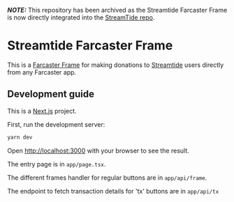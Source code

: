 **_NOTE:_** This repository has been archived as the Streamtide Farcaster Frame is now directly integrated into the [StreamTide repo](https://github.com/district0x/StreamTide).

# Streamtide Farcaster Frame

This is a [Farcaster Frame](https://docs.farcaster.xyz/developers/frames/) for making donations to [Streamtide](https://streamtide.io) users directly from any Farcaster app.

## Development guide

This is a [Next.js](https://nextjs.org/) project.

First, run the development server:

```bash
yarn dev
```

Open [http://localhost:3000](http://localhost:3000) with your browser to see the result.

The entry page is in `app/page.tsx`.

The different frames handler for regular buttons are in `app/api/frame`.

The endpoint to fetch transaction details for 'tx' buttons are in `app/api/tx`

